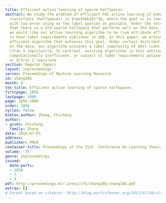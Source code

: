 ```yaml
---
title: Efficient active learning of sparse halfspaces
abstract: We study the problem of efficient PAC active learning of homogeneous linear
  classifiers (halfspaces) in $\mathbb{R}^d$, where the goal is to learn a halfspace
  with low error using as few label queries as possible. Under the extra assumption
  that there is a $t$-sparse halfspace that performs well on the data ($t \ll d$),
  we would like our active learning algorithm to be {\em attribute efficient}, i.e.
  to have label requirements sublinear in $d$. In this paper, we provide a computationally
  efficient algorithm that achieves this goal. Under certain distributional assumptions
  on the data, our algorithm achieves a label complexity of $O(t \cdot \mathrm{polylog}(d,
  \frac 1 \epsilon))$. In contrast, existing algorithms in this setting are either
  computationally inefficient, or subject to label requirements polynomial in $d$
  or $\frac 1 \epsilon$.
section: Regular Papers
layout: inproceedings
series: Proceedings of Machine Learning Research
id: zhang18b
month: 0
tex_title: Efficient active learning of sparse halfspaces
firstpage: 1856
lastpage: 1880
page: 1856-1880
order: 1856
cycles: false
bibtex_author: Zhang, Chicheng
author:
- given: Chicheng
  family: Zhang
date: 2018-07-03
address: 
publisher: PMLR
container-title: Proceedings of the 31st  Conference On Learning Theory
volume: '75'
genre: inproceedings
issued:
  date-parts:
  - 2018
  - 7
  - 3
pdf: http://proceedings.mlr.press/v75/zhang18b/zhang18b.pdf
extras: []
# Format based on citeproc: http://blog.martinfenner.org/2013/07/30/citeproc-yaml-for-bibliographies/
---
```

